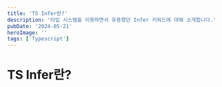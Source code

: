 ```yaml
---
title: 'TS Infer란?'
description: '타입 시스템을 이용하면서 유용했던 Infer 키워드에 대해 소개합니다.'
pubDate: '2024-05-21'
heroImage: ''
tags: ['Typescript']
---
```


# TS Infer란?
